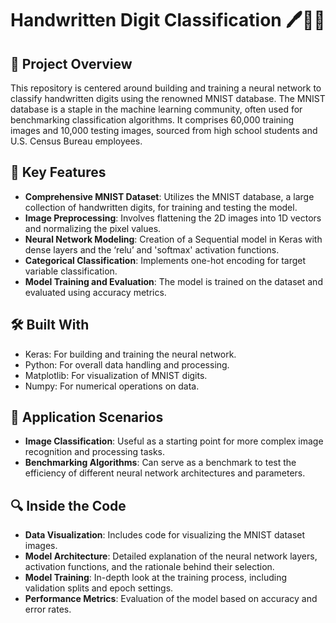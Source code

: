 # Handwritten Digit Classification 🖊️🔢🧠

## 🚀 Project Overview
This repository is centered around building and training a neural network to classify handwritten digits using the renowned MNIST database. The MNIST database is a staple in the machine learning community, often used for benchmarking classification algorithms. It comprises 60,000 training images and 10,000 testing images, sourced from high school students and U.S. Census Bureau employees.

## 📌 Key Features
- **Comprehensive MNIST Dataset**: Utilizes the MNIST database, a large collection of handwritten digits, for training and testing the model.
- **Image Preprocessing**: Involves flattening the 2D images into 1D vectors and normalizing the pixel values.
- **Neural Network Modeling**: Creation of a Sequential model in Keras with dense layers and the ‘relu’ and 'softmax' activation functions.
- **Categorical Classification**: Implements one-hot encoding for target variable classification.
- **Model Training and Evaluation**: The model is trained on the dataset and evaluated using accuracy metrics.

## 🛠️ Built With
- Keras: For building and training the neural network.
- Python: For overall data handling and processing.
- Matplotlib: For visualization of MNIST digits.
- Numpy: For numerical operations on data.

## 🎯 Application Scenarios
- **Image Classification**: Useful as a starting point for more complex image recognition and processing tasks.
- **Benchmarking Algorithms**: Can serve as a benchmark to test the efficiency of different neural network architectures and parameters.

## 🔍 Inside the Code
- **Data Visualization**: Includes code for visualizing the MNIST dataset images.
- **Model Architecture**: Detailed explanation of the neural network layers, activation functions, and the rationale behind their selection.
- **Model Training**: In-depth look at the training process, including validation splits and epoch settings.
- **Performance Metrics**: Evaluation of the model based on accuracy and error rates.
